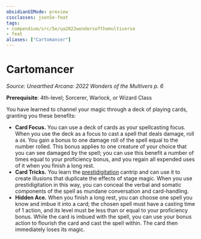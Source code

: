 ```yaml
---
obsidianUIMode: preview
cssclasses: json5e-feat
tags:
- compendium/src/5e/ua2022wondersofthemultiverse
- feat
aliases: ["Cartomancer"]
---
```

# Cartomancer
*Source: Unearthed Arcana: 2022 Wonders of the Multivers p. 6*  

**Prerequisite**: 4th-level; Sorcerer, Warlock, or Wizard Class

You have learned to channel your magic through a deck of playing cards, granting you these benefits:

- **Card Focus.** You can use a deck of cards as your spellcasting focus. When you use the deck as a focus to cast a spell that deals damage, roll a `d4`. You gain a bonus to one damage roll of the spell equal to the number rolled. This bonus applies to one creature of your choice that you can see damaged by the spell; you can use this benefit a number of times equal to your proficiency bonus, and you regain all expended uses of it when you finish a long rest.  
- **Card Tricks.** You learn the [prestidigitation](/Systems/5e/spells/prestidigitation.md) cantrip and can use it to create illusions that duplicate the effects of stage magic. When you use prestidigitation in this way, you can conceal the verbal and somatic components of the spell as mundane conversation and card-handling.  
- **Hidden Ace.** When you finish a long rest, you can choose one spell you know and imbue it into a card; the chosen spell must have a casting time of 1 action, and its level must be less than or equal to your proficiency bonus. While the card is imbued with the spell, you can use your bonus action to flourish the card and cast the spell within. The card then immediately loses its magic.